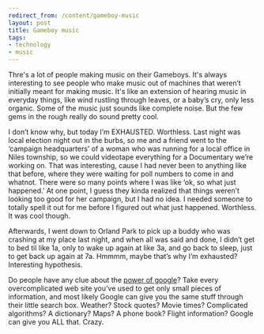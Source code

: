 ```yaml
---
redirect_from: /content/gameboy-music
layout: post
title: Gameboy music
tags:
- technology
- music
---
```

Thre's a lot of people making music on their Gameboys. It's always interesting to see people who make music out of machines that weren’t initially meant for making music. It's like an extension of hearing music in everyday things, like wind rustling through leaves, or a baby’s cry, only less organic. Some of the music just sounds like complete noise. But the few gems in the rough really do sound pretty cool.

I don’t know why, but today I’m EXHAUSTED. Worthless. Last night was local election night out in the burbs, so me and a friend went to the ‘campaign headquarters’ of a woman who was running for a local office in Niles township, so we could videotape everything for a Documentary we’re working on. That was interesting, cause I had never been to anything like that before, where they were waiting for poll numbers to come in and whatnot. There were so many points where I was like ‘ok, so what just happened.’ At one point, I guess they kinda realized that things weren’t looking too good for her campaign, but I had no idea. I needed someone to totally spell it out for me before I figured out what just happened. Worthless. It was cool though.

Afterwards, I went down to Orland Park to pick up a buddy who was crashing at my place last night, and when all was said and done, I didn’t get to bed til like 1a, only to wake up again at like 3a, and go back to sleep, just to get back up again at 7a. Hmmmm, maybe that’s why I’m exhausted? Interesting hypothesis.

Do people have any clue about the [power of google](http://www.google.com/help/features.html)? Take every overcomplicated web site you’ve used to get only small pieces of information, and most likely Google can give you the same stuff through their little search box. Weather? Stock quotes? Movie times? Complicated algorithms? A dictionary? Maps? A phone book? Flight information? Google can give you ALL that. Crazy.

